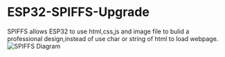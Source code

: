 # ESP32-SPIFFS-Upgrade
SPIFFS allows ESP32 to use html,css,js and image file to bulid a professional design,instead of use char or string of html to load webpage.
![SPIFFS Diagram](https://user-images.githubusercontent.com/75357598/130634396-ea2f9319-7c19-482b-a676-cd75b1823a1f.png)
